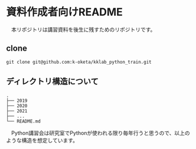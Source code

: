 # 資料作成者向けREADME

　本リポジトリは講習資料を後生に残すためのリポジトリです。

## clone

```
git clone git@github.com:k-oketa/kklab_python_train.git
```

## ディレクトリ構造について

```
.
├── 2019
├── 2020
├── 2021
├── ...
└── README.md
```
　Python講習会は研究室でPythonが使われる限り毎年行うと思うので、以上のような構造を想定しています。